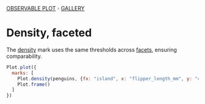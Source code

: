 <div style="color: grey; font: 13px/25.5px var(--sans-serif); text-transform: uppercase;"><h1 style="display: none;">Plot: Density, faceted</h1><a href="/plot">Observable Plot</a> › <a href="/@observablehq/plot-gallery">Gallery</a></div>

# Density, faceted

The [density](https://observablehq.com/plot/marks/density) mark uses the same thresholds across [facets](https://observablehq.com/plot/features/facets), ensuring comparability.

```js echo
Plot.plot({
  marks: [
    Plot.density(penguins, {fx: "island", x: "flipper_length_mm", y: "culmen_length_mm", stroke: "density", clip: true}),
    Plot.frame()
  ]
})
```
